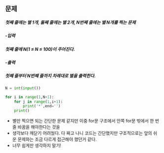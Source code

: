 ## 문제
##### 첫째 줄에는 별 1개, 둘째 줄에는 별 2개, N번째 줄에는 별 N개를 찍는 문제

##### -입력
##### 첫째 줄에 N(1 ≤ N ≤ 100)이 주어진다.

##### -출력
##### 첫째 줄부터 N번째 줄까지 차례대로 별을 출력한다.

```python
N = int(input())

for i in range(1,N+1):
    for j in range(1,i+1):
        print('*',end='')
    print()
```

- 별만 찍으면 되는 간단한 문제 같지만 이중 for문 구조에서 안쪽 for문 밖에서 한 번 줄 바꿈을 해야한다는 것을
- 생각보다 깨닫기 어려웠다. 다 짜고 나니 코드는 간단했지만 구조적으로는 앞의 쉬운 문제와는 조금 다르게 접근해야 했던거 같다.
- 너무 쉽게만 생각하지 말기!
